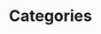 ---
title: Categories
seo:
  page_title: 
  meta_description: View a wide variety of construction resources.
  featured_image:
---